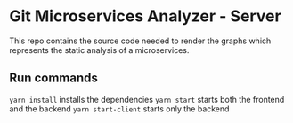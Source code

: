 # Git Microservices Analyzer - Server

This repo contains the source code needed to render the graphs which represents the static analysis of a microservices.

## Run commands

`yarn install` installs the dependencies
`yarn start` starts both the frontend and the backend
`yarn start-client` starts only the backend